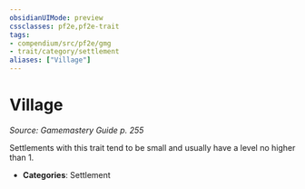 ```yaml
---
obsidianUIMode: preview
cssclasses: pf2e,pf2e-trait
tags:
- compendium/src/pf2e/gmg
- trait/category/settlement
aliases: ["Village"]
---
```

# Village  
*Source: Gamemastery Guide p. 255*  

Settlements with this trait tend to be small and usually have a level no higher than 1.

- **Categories**: Settlement